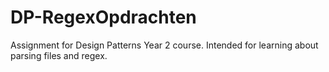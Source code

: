 # DP-RegexOpdrachten
Assignment for Design Patterns Year 2 course. Intended for learning about parsing files and regex.
